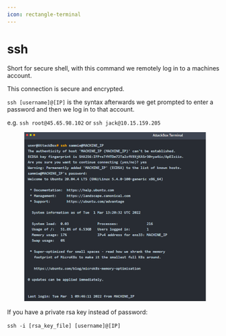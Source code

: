 ```yaml
---
icon: rectangle-terminal
---
```


# ssh

Short for secure shell, with this command we remotely log in to a machines account.

This connection is secure and encrypted.

`ssh [username]@[IP]` is the syntax afterwards we get prompted to enter a password and then we log in to that account.

e.g. `ssh root@45.65.98.102` or `ssh jack@10.15.159.205`

<figure><img src="../.gitbook/assets/image (53).png" alt=""><figcaption></figcaption></figure>

If you have a private rsa key instead of password:

`ssh -i [rsa_key_file] [username]@[IP]`
